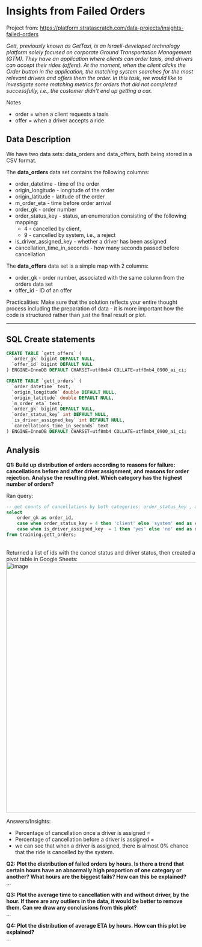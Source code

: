 # Insights from Failed Orders
Project from: https://platform.stratascratch.com/data-projects/insights-failed-orders

_Gett, previously known as GetTaxi, is an Israeli-developed technology platform solely focused on corporate Ground Transportation Management (GTM). They have an application where clients can order taxis, and drivers can accept their rides (offers). At the moment, when the client clicks the Order button in the application, the matching system searches for the most relevant drivers and offers them the order. In this task, we would like to investigate some matching metrics for orders that did not completed successfully, i.e., the customer didn't end up getting a car._

Notes
* order = when a client requests a taxis
* offer = when a driver accepts a ride

## Data Description
We have two data sets: data_orders and data_offers, both being stored in a CSV format. 

The **data_orders** data set contains the following columns:
- order_datetime - time of the order
- origin_longitude - longitude of the order
- origin_latitude - latitude of the order
- m_order_eta - time before order arrival
- order_gk - order number
- order_status_key - status, an enumeration consisting of the following mapping:
    - 4 - cancelled by client,
    - 9 - cancelled by system, i.e., a reject
- is_driver_assigned_key - whether a driver has been assigned
- cancellation_time_in_seconds - how many seconds passed before cancellation

The **data_offers** data set is a simple map with 2 columns:
- order_gk - order number, associated with the same column from the orders data set
- offer_id - ID of an offer

Practicalities: Make sure that the solution reflects your entire thought process including the preparation of data - it is more important how the code is structured rather than just the final result or plot.



----------------------------------------------------------------
## SQL Create statements

``` sql
CREATE TABLE `gett_offers` (
  `order_gk` bigint DEFAULT NULL,
  `offer_id` bigint DEFAULT NULL
) ENGINE=InnoDB DEFAULT CHARSET=utf8mb4 COLLATE=utf8mb4_0900_ai_ci;
```

``` sql
CREATE TABLE `gett_orders` (
  `order_datetime` text,
  `origin_longitude` double DEFAULT NULL,
  `origin_latitude` double DEFAULT NULL,
  `m_order_eta` text,
  `order_gk` bigint DEFAULT NULL,
  `order_status_key` int DEFAULT NULL,
  `is_driver_assigned_key` int DEFAULT NULL,
  `cancellations_time_in_seconds` text
) ENGINE=InnoDB DEFAULT CHARSET=utf8mb4 COLLATE=utf8mb4_0900_ai_ci;
```

## Analysis

**Q1: Build up distribution of orders according to reasons for failure: cancellations before and after driver assignment, and reasons for order rejection. Analyse the resulting plot. Which category has the highest number of orders?**

Ran query: 
```sql
-- get counts of cancellations by both categories: order_status_key , and is_driver_assigned_key
select 
	order_gk as order_id,
    case when order_status_key = 4 then 'client' else 'system' end as cancel_status, 
    case when is_driver_assigned_key  = 1 then 'yes' else 'no' end as driver_assigned
from training.gett_orders;
``` 
<br/>  
Returned a list of ids with the cancel status and driver status, then created a pivot table in Google Sheets:  


<img width="665" alt="image" src="https://github.com/user-attachments/assets/c1eb73dc-2558-422d-aaba-f6965780f46f">
<br/>

Answers/Insights: 
* Percentage of cancellation once a driver is assigned =
* Percentage of cancellation before a driver is assigned = 
* we can see that when a driver is assigned, there is almost 0% chance that the ride is cancelled by the system.   

**Q2: Plot the distribution of failed orders by hours. Is there a trend that certain hours have an abnormally high proportion of one category or another? What hours are the biggest fails? How can this be explained?**<br/>
...  


**Q3: Plot the average time to cancellation with and without driver, by the hour. If there are any outliers in the data, it would be better to remove them. Can we draw any conclusions from this plot?**<br/>
...

**Q4: Plot the distribution of average ETA by hours. How can this plot be explained?**<br/>
...
